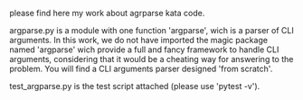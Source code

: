 please find here my work about agrparse kata code.

argparse.py is a module with one function 'argparse', wich is a parser of CLI arguments. In this work, we do not have imported the magic package named 'argparse' wich provide a full and fancy framework to handle CLI arguments, considering that it would be a cheating way for answering to the problem. You will find a CLI arguments parser designed 'from scratch'.

test_argparse.py is the test script attached (please use 'pytest -v').


